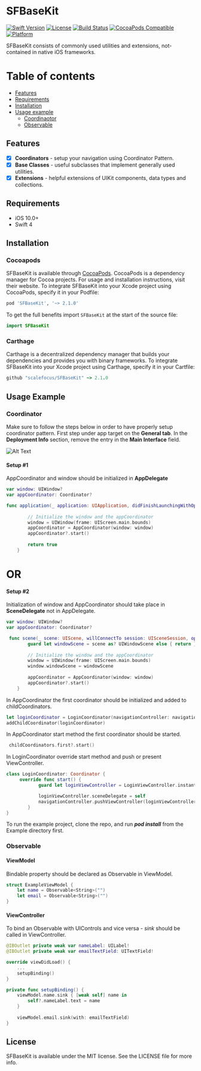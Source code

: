 
# SFBaseKit

[![Swift Version][swift-image]][swift-url] [![License][license-image]][license-url] [![Build Status](https://travis-ci.com/scalefocus/SFBaseKit.svg?branch=master)](https://travis-ci.com/scalefocus/SFBaseKit) [![CocoaPods Compatible](https://img.shields.io/cocoapods/v/SFBaseKit)](https://img.shields.io/cocoapods/v/SFBaseKit) [![Platform](https://img.shields.io/cocoapods/p/SFBaseKit)](http://cocoapods.org/pods/SFBaseKit)

SFBaseKit consists of commonly used utilities and extensions, not-contained in native iOS frameworks. 

Table of contents
=================  
* [Features](#features)
* [Requirements](#requirements)
* [Installation](#installation)
* [Usage example](#usage-example)
  * [Coordinaotor](#coordinator)
  * [Observable](#observable)

## Features
- [x] **Coordinators** - setup your navigation using Coordinator Pattern.
- [x] **Base Classes** - useful subclasses that implement generally used utilities.
- [x] **Extensions** - helpful extensions of UIKit components, data types and collections.

## Requirements
- iOS 10.0+
- Swift 4

## Installation
### Cocoapods
SFBaseKit is available through [CocoaPods](https://cocoapods.org/pods/SFBaseKit). 
CocoaPods is a dependency manager for Cocoa projects. For usage and installation instructions, visit their website. To integrate SFBaseKit into your Xcode project using CocoaPods, specify it in your Podfile:

```ruby
pod 'SFBaseKit', '~> 2.1.0'
```
To get the full benefits import `SFBaseKit` at the start of the source file:

```swift
import SFBaseKit
```
### Carthage

Carthage is a decentralized dependency manager that builds your dependencies and provides you with binary frameworks. To integrate SFBaseKit into your Xcode project using Carthage, specify it in your Cartfile:
```ruby
github "scalefocus/SFBaseKit" ~> 2.1.0
```
## Usage Example

### Coordinator 
Make sure to follow the steps below in order to have properly setup coordinator pattern.
First step under app target on the **General tab**. In the **Deployment Info** section, remove the entry in the **Main Interface** field. 

![Alt Text](https://media.giphy.com/media/MaUQAYDgXhFzj6Zvpo/giphy.gif)
#### Setup #1 

AppCoordinator and window should be initialized in **AppDelegate**
```swift
var window: UIWindow?
var appCoordinator: Coordinator?

func application(_ application: UIApplication, didFinishLaunchingWithOptions launchOptions: [UIApplication.LaunchOptionsKey: Any]?) -> Bool {
        
        // Initialize the window and the appCoordinator
        window = UIWindow(frame: UIScreen.main.bounds)
        appCoordinator = AppCoordinator(window: window)
        appCoordinator?.start()
        
        return true
    }
```
# OR
#### Setup #2

Initialization of window and AppCoordinator should take place in **SceneDelegate** not in AppDelegate.
```swift
var window: UIWindow?
var appCoordinator: Coordinator?

 func scene(_ scene: UIScene, willConnectTo session: UISceneSession, options connectionOptions: UIScene.ConnectionOptions) {
        guard let windowScene = scene as? UIWindowScene else { return }
        
        // Initialize the window and the appCoordinator
        window = UIWindow(frame: UIScreen.main.bounds)
        window.windowScene = windowScene
        
        appCoordinator = AppCoordinator(window: window)
        appCoordinator?.start()
    }
```

In AppCoordinator the first coordinator should be initialized and added to  childCoordinators.
```swift
let loginCoordinator = LoginCoordinator(navigationController: navigationController)
addChildCoordinator(loginCoordinator)
```

In AppCoordinator start method the first coordinator should be started. 
```swift
 childCoordinators.first?.start()
```

In LoginCoordinator override start method and push or present ViewController. 
```swift
class LoginCoordinator: Coordinator {
     override func start() {
            guard let loginViewController = LoginViewController.instantiateFromStoryboard() else { return }

            loginViewController.sceneDelegate = self
            navigationController.pushViewController(loginViewController, animated: false)
        }
}
```
    
To run the example project, clone the repo, and run ***pod install*** from the Example directory first.

### Observable

#### ViewModel
Bindable property should be declared as Observable in ViewModel.
```swift
struct ExampleViewModel {
    let name = Observable<String>("")
    let email = Observable<String>("")
}
```

#### ViewController 
To bind an Observable with UIControls and vice versa - *sink* should be called in ViewController. 
```swift
@IBOutlet private weak var nameLabel: UILabel!
@IBOutlet private weak var emailTextField: UITextField!

override viewDidLoad() {
    ...
    setupBinding()
}

private func setupBinding() {
    viewModel.name.sink { [weak self] name in
        self?.nameLabel.text = name
    }
    
    viewModel.email.sink(with: emailTextField)
}
```

## License

SFBaseKit is available under the MIT license. See the LICENSE file for more info.

[swift-image]:https://img.shields.io/badge/swift-5-green.svg
[swift-url]: https://swift.org/
[license-image]: https://img.shields.io/badge/License-MIT-blue.svg
[license-url]: LICENSE



